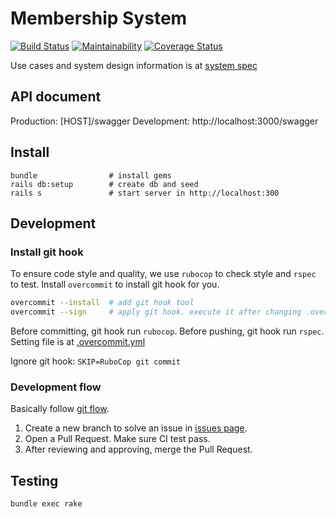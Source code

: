 # Membership System

[![Build Status](https://travis-ci.org/darren987469/membership-system.svg?branch=master)](https://travis-ci.org/darren987469/membership-system)
[![Maintainability](https://api.codeclimate.com/v1/badges/b0cb26d0fbddb0624aa0/maintainability)](https://codeclimate.com/github/darren987469/membership-system/maintainability)
[![Coverage Status](https://coveralls.io/repos/github/darren987469/membership-system/badge.svg?branch=master)](https://coveralls.io/github/darren987469/membership-system?branch=master)

Use cases and system design information is at [system spec](docs/system_spec.md)

## API document

Production: [HOST]/swagger
Development: http://localhost:3000/swagger

## Install

```shell
bundle                # install gems
rails db:setup        # create db and seed
rails s               # start server in http://localhost:300
```

## Development

### Install git hook

To ensure code style and quality, we use `rubocop` to check style and `rspec` to test. Install `overcommit` to install git hook for you.

```sh
overcommit --install  # add git hook tool
overcommit --sign     # apply git hook. execute it after changing .overcommit.yml
```

Before committing, git hook run `rubocop`. Before pushing, git hook run `rspec`. Setting file is at [.overcommit.yml](.overcommit.yml)

Ignore git hook: `SKIP=RuboCop git commit`

### Development flow

Basically follow [git flow]((http://nvie.com/posts/a-successful-git-branching-model/)).

1. Create a new branch to solve an issue in [issues page](https://github.com/darren987469/membership-system/issues).
2. Open a Pull Request. Make sure CI test pass.
3. After reviewing and approving, merge the Pull Request.

## Testing

```shell
bundle exec rake
```